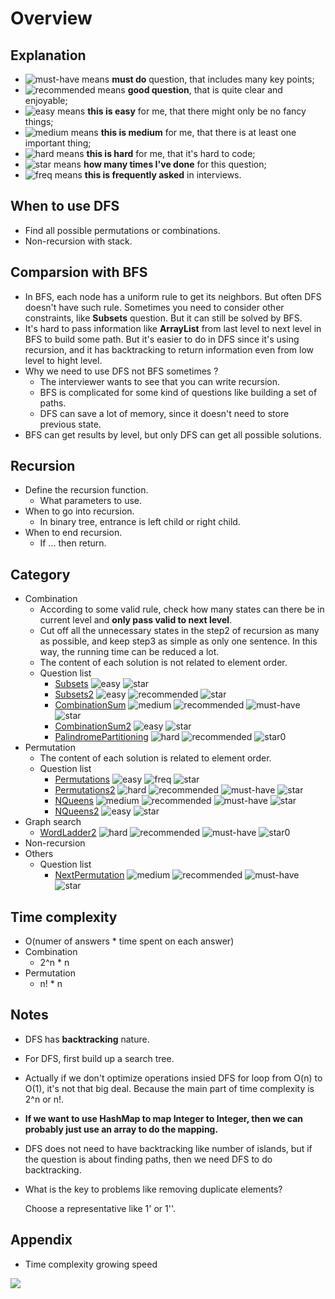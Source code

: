# Overview

## Explanation

- ![must-have][must-have] means __must do__ question, that includes many key points;
- ![recommended][recommended] means __good question__, that is quite clear and enjoyable;
- ![easy][easy] means __this is easy__ for me, that there might only be no fancy things;
- ![medium][medium] means __this is medium__ for me, that there is at least one important thing;
- ![hard][hard] means __this is hard__ for me, that it's hard to code;
- ![star][star] means __how many times I've done__ for this question;
- ![freq][freq] means __this is frequently asked__ in interviews.

## When to use DFS

- Find all possible permutations or combinations.
- Non-recursion with stack.

## Comparsion with BFS

- In BFS, each node has a uniform rule to get its neighbors. But often DFS doesn't have such rule. Sometimes you need to consider other constraints, like __Subsets__ question. But it can still be solved by BFS.
- It's hard to pass information like __ArrayList__ from last level to next level in BFS to build some path. But it's easier to do in DFS since it's using recursion, and it has backtracking to return information even from low level to hight level.
- Why we need to use DFS not BFS sometimes ?
  - The interviewer wants to see that you can write recursion.
  - BFS is complicated for some kind of questions like building a set of paths.
  - DFS can save a lot of memory, since it doesn't need to store previous state.
- BFS can get results by level, but only DFS can get all possible solutions.

## Recursion

- Define the recursion function.
  - What parameters to use.
- When to go into recursion.
  - In binary tree, entrance is left child or right child.
- When to end recursion.
  - If ... then return.

## Category

- Combination
  - According to some valid rule, check how many states can there be in current level and **only pass valid to next level**.
  - Cut off all the unnecessary states in the step2 of recursion as many as possible, and keep step3 as simple as only one sentence. In this way, the running time can be reduced a lot.
  - The content of each solution is not related to element order.
  - Question list
    - [Subsets](Subsets.md) ![easy][easy] ![star][star]
    - [Subsets2](Subsets2.md) ![easy][easy] ![recommended][recommended] ![star][star]
    - [CombinationSum](CombinationSum.md) ![medium][medium] ![recommended][recommended] ![must-have][must-have] ![star][star]
    - [CombinationSum2](CombinationSum2.md) ![easy][easy] ![star][star]
    - [PalindromePartitioning](PalindromePartitioning.md) ![hard][hard] ![recommended][recommended] ![star0][star0]
- Permutation
  - The content of each solution is related to element order.
  - Question list
    - [Permutations](Permutations.md) ![easy][easy] ![freq][freq] ![star][star]
    - [Permutations2](Permutations2.md) ![hard][hard] ![recommended][recommended] ![must-have][must-have] ![star][star]
    - [NQueens](NQueens.md) ![medium][medium] ![recommended][recommended] ![must-have][must-have] ![star][star]
    - [NQueens2](NQueens2.md) ![easy][easy] ![star][star]
- Graph search
    - [WordLadder2](WordLadder2.md) ![hard][hard] ![recommended][recommended] ![must-have][must-have] ![star0][star0]
- Non-recursion
- Others
  - Question list
    - [NextPermutation](NextPermutation.md) ![medium][medium] ![recommended][recommended] ![must-have][must-have] ![star][star]

## Time complexity

- O(numer of answers * time spent on each answer)
- Combination
  - 2^n * n
- Permutation
  - n! * n

## Notes

- DFS has __backtracking__ nature.
- For DFS, first build up a search tree.
- Actually if we don't optimize operations insied DFS for loop from O(n) to O(1), it's not that big deal. Because the main part of time complexity is 2^n or n!.
- **If we want to use HashMap to map Integer to Integer, then we can probably just use an array to do the mapping.**
- DFS does not need to have backtracking like number of islands, but if the question is about finding paths, then we need DFS to do backtracking.
- What is the key to problems like removing duplicate elements?

  Choose a representative like 1' or 1''.

## Appendix

- Time complexity growing speed

![](https://farm5.staticflickr.com/4189/34646069805_ca6c55be8e_o.png)

[must-have]: https://jaywcjlove.github.io/sb/ico/min-bibei.svg
[recommended]: https://jaywcjlove.github.io/sb/ico/min-tuijian.svg
[easy]: https://jaywcjlove.github.io/sb/ico/min-free.svg
[medium]: https://jaywcjlove.github.io/sb/ico/min-oss.svg
[hard]: https://jaywcjlove.github.io/sb/ico/min-hot.svg
[freq]: https://jaywcjlove.github.io/sb/ico/min-app-store.svg
[star]: https://jaywcjlove.github.io/sb/star/red.svg
[star0]: https://jaywcjlove.github.io/sb/star/gray.svg
[star1]: https://jaywcjlove.github.io/sb/star/red1.svg
[star2]: https://jaywcjlove.github.io/sb/star/red2.svg
[star3]: https://jaywcjlove.github.io/sb/star/red3.svg
[star4]: https://jaywcjlove.github.io/sb/star/red4.svg
[star5]: https://jaywcjlove.github.io/sb/star/red5.svg
